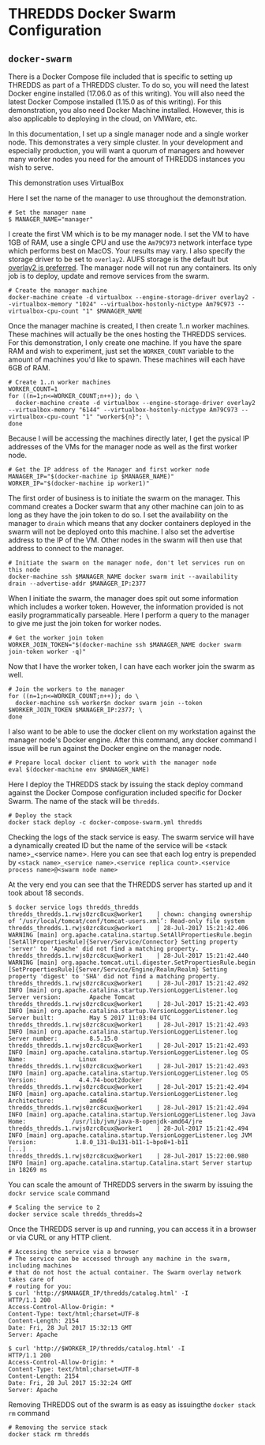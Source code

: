 # THREDDS Docker Swarm Configuration

## `docker-swarm`

There is a Docker Compose file included that is specific to setting up THREDDS as
part of a THREDDS cluster. To do so, you will need the latest Docker engine installed
(17.06.0 as of this writing). You will also need the latest Docker Compose installed
(1.15.0 as of this writing). For this demonstration, you also need Docker Machine
installed. However, this is also applicable to deploying in the cloud, on VMWare,
etc.

In this documentation, I set up a single manager node and a single worker node.
This demonstrates a very simple cluster. In your development and especially production,
you will want a quorum of managers and however many worker nodes you need for the
amount of THREDDS instances you wish to serve.

This demonstration uses VirtualBox

Here I set the name of the manager to use throughout the demonstration.
```
# Set the manager name
$ MANAGER_NAME="manager"
```

I create the first VM which is to be my manager node. I set the VM to have 1GB of RAM, use a single CPU and use the `Am79C973` network interface type which performs best on MacOS. Your results may vary. I also specify the storage driver to be set to `overlay2`. AUFS storage is the default but [overlay2 is preferred](https://docs.docker.com/engine/userguide/storagedriver/overlayfs-driver/). The manager node will not run any containers. Its only job is to deploy, update and remove services from the swarm.
```
# Create the manager machine
docker-machine create -d virtualbox --engine-storage-driver overlay2 --virtualbox-memory "1024" --virtualbox-hostonly-nictype Am79C973 --virtualbox-cpu-count "1" $MANAGER_NAME
```

Once the manager machine is created, I then create 1..n worker machines. These machines will actually be the ones hosting the THREDDS services. For this demonstration, I only create one machine. If you have the spare RAM and wish to experiment, just set the `WORKER_COUNT` variable to the amount of machines you'd like to spawn. These machines will each have 6GB of RAM.
```
# Create 1..n worker machines
WORKER_COUNT=1
for ((n=1;n<=WORKER_COUNT;n++)); do \
  docker-machine create -d virtualbox --engine-storage-driver overlay2 --virtualbox-memory "6144" --virtualbox-hostonly-nictype Am79C973 --virtualbox-cpu-count "1" "worker${n}"; \
done
```

Because I will be accessing the machines directly later, I get the pysical IP addresses of the VMs for the manager node as well as the first worker node.
```
# Get the IP address of the Manager and first worker node
MANAGER_IP="$(docker-machine ip $MANAGER_NAME)"
WORKER_IP="$(docker-machine ip worker1)"
```

The first order of business is to initiate the swarm on the manager. This command creates a Docker swarm that any other machine can join to as long as they have the join token to do so. I set the availability on the manager to `drain` which means that any docker containers deployed in the swarm will not be deployed onto this machine. I also set the advertise address to the IP of the VM. Other nodes in the swarm will then use that address to connect to the manager.
```
# Initiate the swarm on the manager node, don't let services run on this node
docker-machine ssh $MANAGER_NAME docker swarm init --availability drain --advertise-addr $MANAGER_IP:2377
```

When I initiate the swarm, the manager does spit out some information which includes a worker token. However, the information provided is not easily programmatically parseable. Here I perform a query to the manager to give me just the join token for worker nodes.
```
# Get the worker join token
WORKER_JOIN_TOKEN="$(docker-machine ssh $MANAGER_NAME docker swarm join-token worker -q)"
```

Now that I have the worker token, I can have each worker join the swarm as well.
```
# Join the workers to the manager
for ((n=1;n<=WORKER_COUNT;n++)); do \
  docker-machine ssh worker$n docker swarm join --token $WORKER_JOIN_TOKEN $MANAGER_IP:2377; \
done
```

I also want to be able to use the docker client on my workstation against the manager node's Docker engine. After this command, any docker command I issue will be run against the Docker engine on the manager node.
```
# Prepare local docker client to work with the manager node
eval $(docker-machine env $MANAGER_NAME)
```

Here I deploy the THREDDS stack by issuing the stack deploy command against the Docker Compose configuration included specific for Docker Swarm. The name of the stack will be `thredds`.
```
# Deploy the stack
docker stack deploy -c docker-compose-swarm.yml thredds
```

Checking the logs of the stack service is easy. The swarm service will have a dynamically created ID but the name of the service will be &lt;stack name>\_&lt;service name>. Here you can see that each log entry is prepended by `<stack name>_<service name>.<service replica count>.<service process name>@<swarm node name>`

At the very end you can see that the THREDDS server has started up and it took about 18 seconds.
```
$ docker service logs thredds_thredds
thredds_thredds.1.rwjs0zrc8cux@worker1    | chown: changing ownership of ‘/usr/local/tomcat/conf/tomcat-users.xml’: Read-only file system
thredds_thredds.1.rwjs0zrc8cux@worker1    | 28-Jul-2017 15:21:42.406 WARNING [main] org.apache.catalina.startup.SetAllPropertiesRule.begin [SetAllPropertiesRule]{Server/Service/Connector} Setting property 'server' to 'Apache' did not find a matching property.
thredds_thredds.1.rwjs0zrc8cux@worker1    | 28-Jul-2017 15:21:42.440 WARNING [main] org.apache.tomcat.util.digester.SetPropertiesRule.begin [SetPropertiesRule]{Server/Service/Engine/Realm/Realm} Setting property 'digest' to 'SHA' did not find a matching property.
thredds_thredds.1.rwjs0zrc8cux@worker1    | 28-Jul-2017 15:21:42.492 INFO [main] org.apache.catalina.startup.VersionLoggerListener.log Server version:        Apache Tomcat
thredds_thredds.1.rwjs0zrc8cux@worker1    | 28-Jul-2017 15:21:42.493 INFO [main] org.apache.catalina.startup.VersionLoggerListener.log Server built:          May 5 2017 11:03:04 UTC
thredds_thredds.1.rwjs0zrc8cux@worker1    | 28-Jul-2017 15:21:42.493 INFO [main] org.apache.catalina.startup.VersionLoggerListener.log Server number:         8.5.15.0
thredds_thredds.1.rwjs0zrc8cux@worker1    | 28-Jul-2017 15:21:42.493 INFO [main] org.apache.catalina.startup.VersionLoggerListener.log OS Name:               Linux
thredds_thredds.1.rwjs0zrc8cux@worker1    | 28-Jul-2017 15:21:42.493 INFO [main] org.apache.catalina.startup.VersionLoggerListener.log OS Version:            4.4.74-boot2docker
thredds_thredds.1.rwjs0zrc8cux@worker1    | 28-Jul-2017 15:21:42.494 INFO [main] org.apache.catalina.startup.VersionLoggerListener.log Architecture:          amd64
thredds_thredds.1.rwjs0zrc8cux@worker1    | 28-Jul-2017 15:21:42.494 INFO [main] org.apache.catalina.startup.VersionLoggerListener.log Java Home:             /usr/lib/jvm/java-8-openjdk-amd64/jre
thredds_thredds.1.rwjs0zrc8cux@worker1    | 28-Jul-2017 15:21:42.494 INFO [main] org.apache.catalina.startup.VersionLoggerListener.log JVM Version:           1.8.0_131-8u131-b11-1~bpo8+1-b11
[...]
thredds_thredds.1.rwjs0zrc8cux@worker1    | 28-Jul-2017 15:22:00.980 INFO [main] org.apache.catalina.startup.Catalina.start Server startup in 18269 ms
```

You can scale the amount of THREDDS servers in the swarm by issuing the `dockr service scale` command
```
# Scaling the service to 2
docker service scale thredds_thredds=2
```

Once the THREDDS server is up and running, you can access it in a browser or via CURL or any HTTP client.
```
# Accessing the service via a browser
# The service can be accessed through any machine in the swarm, including machines
# that do not host the actual container. The Swarm overlay network takes care of
# routing for you:
$ curl 'http://$MANAGER_IP/thredds/catalog.html' -I
HTTP/1.1 200
Access-Control-Allow-Origin: *
Content-Type: text/html;charset=UTF-8
Content-Length: 2154
Date: Fri, 28 Jul 2017 15:32:13 GMT
Server: Apache

$ curl 'http://$WORKER_IP/thredds/catalog.html' -I
HTTP/1.1 200
Access-Control-Allow-Origin: *
Content-Type: text/html;charset=UTF-8
Content-Length: 2154
Date: Fri, 28 Jul 2017 15:32:24 GMT
Server: Apache
```

Removing THREDDS out of the swarm is as easy as issuingthe `docker stack rm` command
```
# Removing the service stack
docker stack rm thredds
```

